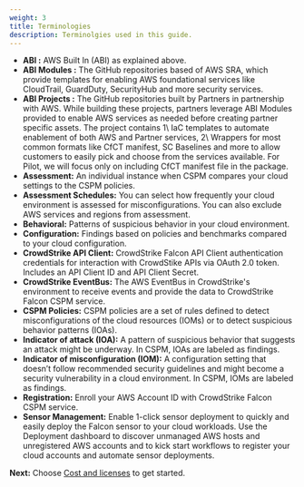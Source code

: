 ```yaml
---
weight: 3
title: Terminologies
description: Terminolgies used in this guide.
---
```


* **ABI :**   AWS Built In (ABI)  as explained above.
* **ABI Modules :** The GitHub repositories based of AWS SRA, which provide templates for enabling AWS foundational services like CloudTrail, GuardDuty, SecurityHub and more security services.
* **ABI Projects :** The GitHub repositories built by Partners in partnership with AWS. While building these projects, partners leverage ABI Modules provided to enable AWS services as needed before creating partner specific assets. The project contains 1\ IaC templates to automate enablement of both AWS and Partner services, 2\ Wrappers for most common formats like CfCT manifest, SC Baselines and more to allow customers to easily pick and choose from the services available. For Pilot, we will focus only on including CfCT manifest file in the package.
* **Assessment:** An individual instance when CSPM compares your cloud settings to the CSPM policies.
* **Assessment Schedules:** You can select how frequently your cloud environment is assessed for misconfigurations. You can also exclude AWS services and regions from assessment.
* **Behavioral:** Patterns of suspicious behavior in your cloud environment. 
* **Configuration:** Findings based on policies and benchmarks compared to your cloud configuration. 
* **CrowdStrike API Client:** CrowdStrike Falcon API Client authentication credentials for interaction with CrowdStike APIs via OAuth 2.0 token.  Includes an API Client ID and API Client Secret.
* **CrowdStrike EventBus:** The AWS EventBus in CrowdStrike's environment to receive events and provide the data to CrowdStrike Falcon CSPM service.
* **CSPM Policies:** CSPM policies are a set of rules defined to detect misconfigurations of the cloud resources (IOMs) or to detect suspicious behavior patterns (IOAs). 
* **Indicator of attack (IOA):** A pattern of suspicious behavior that suggests an attack might be underway. In CSPM, IOAs are labeled as findings.
* **Indicator of misconfiguration (IOM):** A configuration setting that doesn’t follow recommended security guidelines and might become a security vulnerability in a cloud environment. In CSPM, IOMs are labeled as findings.
* **Registration:** Enroll your AWS Account ID with CrowdStrike Falcon CSPM service.
* **Sensor Management:** Enable 1-click sensor deployment to quickly and easily deploy the Falcon sensor to your cloud workloads. Use the Deployment dashboard to discover unmanaged AWS hosts and unregistered AWS accounts and to kick start workflows to register your cloud accounts and automate sensor deployments.

**Next:** Choose [Cost and licenses](/costandlicenses/index.html) to get started.
